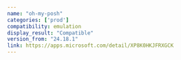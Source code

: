 ```yaml
---
name: "oh-my-posh"
categories: ['prod']
compatibility: emulation
display_result: "Compatible"
version_from: "24.18.1"
link: https://apps.microsoft.com/detail/XP8K0HKJFRXGCK
---
```

